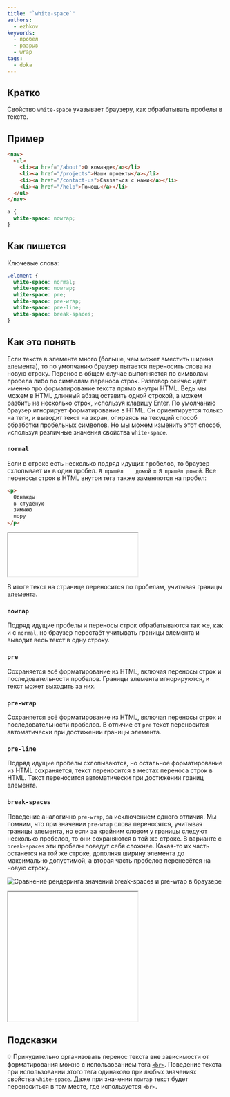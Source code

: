 ```yaml
---
title: "`white-space`"
authors:
  - ezhkov
keywords:
  - пробел
  - разрыв
  - wrap
tags:
  - doka
---
```


## Кратко

Свойство `white-space` указывает браузеру, как обрабатывать пробелы в тексте.

## Пример

```html
<nav>
  <ul>
    <li><a href="/about">О команде</a></li>
    <li><a href="/projects">Наши проекты</a></li>
    <li><a href="/contact-us">Связаться с нами</a></li>
    <li><a href="/help">Помощь</a></li>
  </ul>
</nav>
```

```css
a {
  white-space: nowrap;
}
```

## Как пишется

Ключевые слова:

```css
.element {
  white-space: normal;
  white-space: nowrap;
  white-space: pre;
  white-space: pre-wrap;
  white-space: pre-line;
  white-space: break-spaces;
}
```

## Как это понять

Если текста в элементе много (больше, чем может вместить ширина элемента), то по умолчанию браузер пытается переносить слова на новую строку. Перенос в общем случае выполняется по символам пробела либо по символам переноса строк. Разговор сейчас идёт именно про форматирование текста прямо внутри HTML. Ведь мы можем в HTML длинный абзац оставить одной строкой, а можем разбить на несколько строк, используя клавишу Enter. По умолчанию браузер игнорирует форматирование в HTML. Он ориентируется только на теги, и выводит текст на экран, опираясь на текущий способ обработки пробельных символов. Но мы можем изменить этот способ, используя различные значения свойства `white-space`.

### `normal`

Если в строке есть несколько подряд идущих пробелов, то браузер схлопывает их в один пробел. `Я пришёл    домой` = `Я пришёл домой`. Все переносы строк в HTML внутри тега также заменяются на пробел:

```html
<p>
  Однажды
  в студёную
  зимнюю
  пору
</p>
```

<iframe title="Пробелы внутри абзаца схлопываются в один" src="demos/no-white-space/" height="100" sandbox></iframe>

В итоге текст на странице переносится по пробелам, учитывая границы элемента.

### `nowrap`

Подряд идущие пробелы и переносы строк обрабатываются так же, как и с `normal`, но браузер перестаёт учитывать границы элемента и выводит весь текст в одну строку.

### `pre`

Сохраняется всё форматирование из HTML, включая переносы строк и последовательности пробелов. Границы элемента игнорируются, и текст может выходить за них.

### `pre-wrap`

Сохраняется всё форматирование из HTML, включая переносы строк и последовательности пробелов. В отличие от `pre` текст переносится автоматически при достижении границы элемента.

### `pre-line`

Подряд идущие пробелы схлопываются, но остальное форматирование из HTML сохраняется, текст переносится в местах переноса строк в HTML. Текст переносится автоматически при достижении границ элемента.

### `break-spaces`

Поведение аналогично `pre-wrap`, за исключением одного отличия. Мы помним, что при значении `pre-wrap` слова переносятся, учитывая границы элемента, но если за крайним словом у границы следуют несколько пробелов, то они сохраняются в той же строке. В варианте с `break-spaces` эти пробелы поведут себя сложнее. Какая-то их часть останется на той же строке, дополняя ширину элемента до максимально допустимой, а вторая часть пробелов перенесётся на новую строку.

![Сравнение рендеринга значений break-spaces и pre-wrap в браузере](images/white-space.png)

<iframe title="Сравнение разных значений" src="demos/every/" height="300" sandbox></iframe>

## Подсказки

💡 Принудительно организовать перенос текста вне зависимости от форматирования можно с использованием тега [`<br>`](/html/br). Поведение текста при использовании этого тега одинаково при любых значениях свойства `white-space`. Даже при значении `nowrap` текст будет переноситься в том месте, где используется `<br>`.
